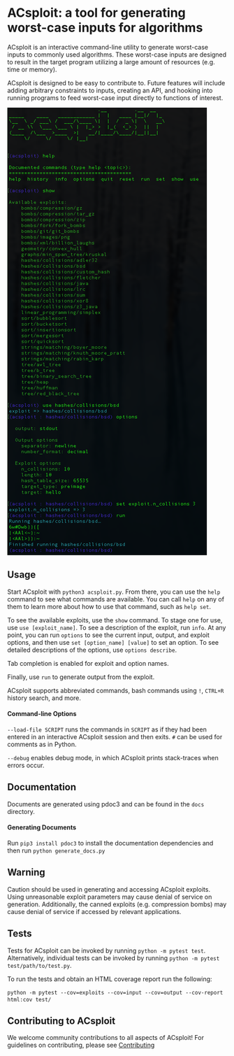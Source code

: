 ACsploit: a tool for generating worst-case inputs for algorithms
=======================================================================

ACsploit is an interactive command-line utility to generate worst-case inputs to commonly used algorithms. These
worst-case inputs are designed to result in the target program utilizing a large amount of resources (e.g. time or memory).

ACsploit is designed to be easy to contribute to. Future features will include adding arbitrary constraints to inputs, 
creating an API, and hooking into running programs to feed worst-case input directly to functions of interest.

![Screenshot](acsploit.png)


Usage
-----

Start ACsploit with `python3 acsploit.py`. From there, you can use the `help` command to see what commands are available.
You can call `help` on any of them to learn more about how to use that command, such as `help set`.

To see the available exploits, use the `show` command. To stage one for use, use `use [exploit_name]`. To see a
description of the exploit, run `info`. At any point, you can run `options` to see the current input, output, and 
exploit options, and then use `set [option_name] [value]` to set an option. To see detailed descriptions of the options,
 use `options describe`.

Tab completion is enabled for exploit and option names.

Finally, use `run` to generate output from the exploit.

ACsploit supports abbreviated commands, bash commands using `!`, `CTRL+R` history search, and more.

#### Command-line Options

`--load-file SCRIPT` runs the commands in `SCRIPT` as if they had been entered in an interactive ACsploit session and then exits. `#` can be used for comments as in Python. 

`--debug` enables debug mode, in which ACsploit prints stack-traces when errors occur.

Documentation 
------------------------

Documents are generated using pdoc3 and can be found in the `docs` directory.

#### Generating Documents
Run `pip3 install pdoc3` to install the documentation dependencies and then run `python generate_docs.py`


Warning 
------------------------

Caution should be used in generating and accessing ACsploit exploits. Using unreasonable exploit parameters may cause denial of service on generation. Additionally, the canned exploits (e.g. compression bombs) may cause denial of service if accessed by relevant applications. 

Tests
------------------------
Tests for ACsploit can be invoked by running `python -m pytest test`. Alternatively, individual tests can be invoked by running `python -m pytest test/path/to/test.py`.

To run the tests and obtain an HTML coverage report run the following:

```
python -m pytest --cov=exploits --cov=input --cov=output --cov-report html:cov test/
```

Contributing to ACsploit
------------------------

We welcome community contributions to all aspects of ACsploit! For guidelines on contributing, please see [Contributing](CONTRIBUTING.md)
